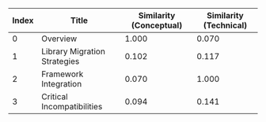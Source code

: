 | Index | Title | Similarity (Conceptual) | Similarity (Technical) |
|-------|-------|-------------------------|------------------------|
| 0 | Overview | 1.000 | 0.070 |
| 1 | Library Migration Strategies | 0.102 | 0.117 |
| 2 | Framework Integration | 0.070 | 1.000 |
| 3 | Critical Incompatibilities | 0.094 | 0.141 |
